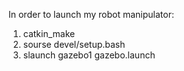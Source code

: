 In order to launch my robot manipulator:

1) catkin_make
2) sourse devel/setup.bash
3) slaunch gazebo1 gazebo.launch
